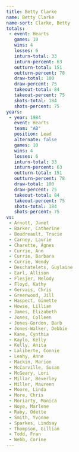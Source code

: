 ```yaml
---
title: Betty Clarke
name: Betty Clarke
name-sort: Clarke, Betty
totals:
 - event: Hearts
   games: 10
   wins: 4
   losses: 6
   inturn-total: 33
   inturn-percent: 63
   outturn-total: 151
   outturn-percent: 78
   draw-total: 100
   draw-percent: 75
   takeout-total: 84
   takeout-percent: 75
   shots-total: 184
   shots-percent: 75
years:
 - year: 1984
   event: Hearts
   team: "AB"
   position: Lead
   alternate: false
   games: 10
   wins: 4
   losses: 6
   inturn-total: 33
   inturn-percent: 63
   outturn-total: 151
   outturn-percent: 78
   draw-total: 100
   draw-percent: 75
   takeout-total: 84
   takeout-percent: 75
   shots-total: 184
   shots-percent: 75
vs:
 - Arnott, Janet
 - Barker, Catherine
 - Boudreault, Tracie
 - Carney, Laurie
 - Charette, Agnes
 - Currie, Ann
 - Currie, Barbara
 - Currie, Wendy
 - Deschatelets, Guylaine
 - Earl, Allison
 - Flesjer, Melody
 - Floyd, Kathy
 - Gervais, Chris
 - Greenwood, Jill
 - Haspect, Ginette
 - Howse, Lillian
 - James, Elizabeth
 - Jones, Colleen
 - Jones-Gordon, Barb
 - Jones-Walker, Debbie
 - Kane, Cynthia
 - Kaylo, Kelly
 - Kelly, Anita
 - Laliberte, Connie
 - Leahy, Anne
 - Mackin, Marion
 - McCarville, Susan
 - McGeary, Lori
 - Millar, Beverley
 - Miller, Maureen
 - Moore, Linda
 - More, Chris
 - Moriarty, Monica
 - Noye, Marlene
 - Raby, Odette
 - Smith, Yvonne
 - Sparkes, Lindsay
 - Thompson, Gillian
 - Todd, Fran
 - Webb, Corine
---
```

